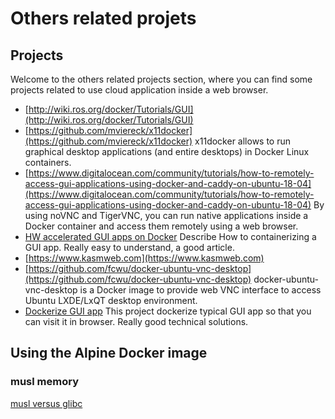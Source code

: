 
# Others related projets 


## Projects

Welcome to the others related projects section, where you can find some projects related to use cloud application inside a web browser. 

* [http://wiki.ros.org/docker/Tutorials/GUI](http://wiki.ros.org/docker/Tutorials/GUI)
* [https://github.com/mviereck/x11docker](https://github.com/mviereck/x11docker) x11docker allows to run graphical desktop applications (and entire desktops) in Docker Linux containers.
* [https://www.digitalocean.com/community/tutorials/how-to-remotely-access-gui-applications-using-docker-and-caddy-on-ubuntu-18-04](https://www.digitalocean.com/community/tutorials/how-to-remotely-access-gui-applications-using-docker-and-caddy-on-ubuntu-18-04) By using noVNC and TigerVNC, you can run native applications inside a Docker container and access them remotely using a web browser. 
* [HW accelerated GUI apps on Docker](https://medium.com/@pigiuz/hw-accelerated-gui-apps-on-docker-7fd424fe813e) Describe How to containerizing a GUI app. Really easy to understand, a good article.
* [https://www.kasmweb.com](https://www.kasmweb.com)
* [https://github.com/fcwu/docker-ubuntu-vnc-desktop](https://github.com/fcwu/docker-ubuntu-vnc-desktop) docker-ubuntu-vnc-desktop is a Docker image to provide web VNC interface to access Ubuntu LXDE/LxQT desktop environment.
* [Dockerize GUI app](https://blog.nediiii.com/dockerize-gui-app/) This project dockerize typical GUI app so that you can visit it in browser. Really good technical solutions.


## Using the Alpine Docker image

### musl memory 
[musl versus glibc](https://octopus.com/blog/using-alpine-docker-image#musl-vs-glibc)
